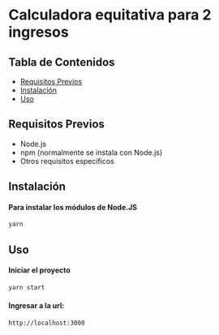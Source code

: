 # Calculadora equitativa para 2 ingresos



## Tabla de Contenidos

- [Requisitos Previos](#requisitos-previos)
- [Instalación](#instalación)
- [Uso](#uso)

## Requisitos Previos

- Node.js
- npm (normalmente se instala con Node.js)
- Otros requisitos específicos

## Instalación

#### Para instalar los módulos de Node.JS

```bash
yarn
```

## Uso

#### Iniciar el proyecto

```bash
yarn start
```

#### Ingresar a la url: 

```http://localhost:3000```

